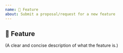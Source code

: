 ```yaml
---
name: 🚀 Feature
about: Submit a proposal/request for a new feature
---
```


## 🚀 Feature

(A clear and concise description of what the feature is.)
